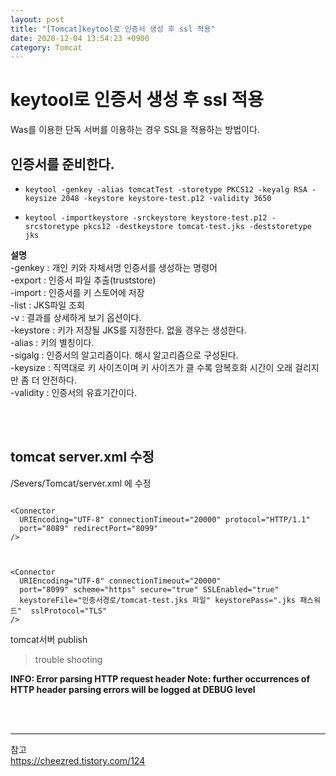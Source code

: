 ```yaml
---
layout: post
title: "[Tomcat]keytool로 인증서 생성 후 ssl 적용"
date: 2020-12-04 13:54:23 +0900
category: Tomcat
---
```

 
# keytool로 인증서 생성 후 ssl 적용
Was를 이용한 단독 서버를 이용하는 경우 SSL을 적용하는 방법이다.  


## 인증서를 준비한다. 

* `keytool -genkey -alias tomcatTest -storetype PKCS12 -keyalg RSA -keysize 2048 -keystore keystore-test.p12 -validity 3650`  

* `keytool -importkeystore -srckeystore keystore-test.p12 -srcstoretype pkcs12 -destkeystore tomcat-test.jks -deststoretype jks`  

**설명**     
-genkey		  : 개인 키와 자체서명 인증서를 생성하는 명령어  
-export		  : 인증서 파일 추출(truststore)  
-import		  : 인증서를 키 스토어에 저장  
-list		    : JKS파일 조회  
-v        	: 결과를 상세하게 보기 옵션이다.   
-keystore  	: 키가 저장될 JKS를 지정한다. 없을 경우는 생성한다.   
-alias      : 키의 별칭이다.    
-sigalg    	: 인증서의 알고리즘이다. 해시 알고리즘으로 구성된다.   
-keysize   	: 직역대로 키 사이즈이며 키 사이즈가 클 수록 암복호화 시간이 오래 걸리지만 좀 더 안전하다.    
-validity   : 인증서의 유효기간이다.    


<br/><br/>

## tomcat server.xml 수정

/Severs/Tomcat/server.xml 에 수정

```console

<Connector
  URIEncoding="UTF-8" connectionTimeout="20000" protocol="HTTP/1.1"  
  port="8089" redirectPort="8099" 
/>



<Connector
  URIEncoding="UTF-8" connectionTimeout="20000" 
  port="8099" scheme="https" secure="true" SSLEnabled="true"
  keystoreFile="인증서경로/tomcat-test.jks 파일" keystorePass=".jks 패스워드"  sslProtocol="TLS"
/>
```

tomcat서버 publish

> trouble shooting  

**INFO: Error parsing HTTP request header Note: further occurrences of HTTP header parsing errors will be logged at DEBUG level**   

<Listener className="org.apache.catalina.core.AprLifecycleListener" SSLEngine="on"/>

<br/><br/>

* * *  
참고   
https://cheezred.tistory.com/124